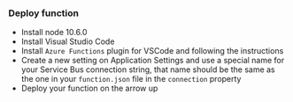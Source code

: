 ### Deploy function
- Install node 10.6.0
- Install Visual Studio Code
- Install `Azure Functions` plugin for VSCode and following the instructions
- Create a new setting on Application Settings and use a special name for your Service Bus connection string, that name should be the same as the one in your `function.json` file in the `connection` property
- Deploy your function on the arrow up